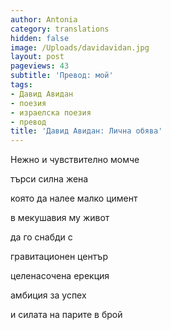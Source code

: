 ```yaml
---
author: Antonia
category: translations
hidden: false
image: /Uploads/davidavidan.jpg
layout: post
pageviews: 43
subtitle: 'Превод: мой'
tags:
- Давид Авидан
- поезия
- израелска поезия
- превод
title: 'Давид Авидан: Лична обява'
---
```


Нежно и чувствително момче

търси силна жена

която да налее малко цимент

в мекушавия му живот

да го снабди с

гравитационен център

целенасочена ерекция

амбиция за успех

и силата на парите в брой